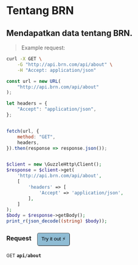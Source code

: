 # Tentang BRN


## Mendapatkan data tentang BRN.




> Example request:

```bash
curl -X GET \
    -G "http://api.brn.com/api/about" \
    -H "Accept: application/json"
```

```javascript
const url = new URL(
    "http://api.brn.com/api/about"
);

let headers = {
    "Accept": "application/json",
};


fetch(url, {
    method: "GET",
    headers,
}).then(response => response.json());
```

```php

$client = new \GuzzleHttp\Client();
$response = $client->get(
    'http://api.brn.com/api/about',
    [
        'headers' => [
            'Accept' => 'application/json',
        ],
    ]
);
$body = $response->getBody();
print_r(json_decode((string) $body));
```


<div id="execution-results-GETapi-about" hidden>
    <blockquote>Received response<span id="execution-response-status-GETapi-about"></span>:</blockquote>
    <pre class="json"><code id="execution-response-content-GETapi-about"></code></pre>
</div>
<div id="execution-error-GETapi-about" hidden>
    <blockquote>Request failed with error:</blockquote>
    <pre><code id="execution-error-message-GETapi-about"></code></pre>
</div>
<form id="form-GETapi-about" data-method="GET" data-path="api/about" data-authed="0" data-hasfiles="0" data-headers='{"Accept":"application\/json"}' onsubmit="event.preventDefault(); executeTryOut('GETapi-about', this);">
<h3>
    Request&nbsp;&nbsp;&nbsp;
        <button type="button" style="background-color: #8fbcd4; padding: 5px 10px; border-radius: 5px; border-width: thin;" id="btn-tryout-GETapi-about" onclick="tryItOut('GETapi-about');">Try it out ⚡</button>
    <button type="button" style="background-color: #c97a7e; padding: 5px 10px; border-radius: 5px; border-width: thin;" id="btn-canceltryout-GETapi-about" onclick="cancelTryOut('GETapi-about');" hidden>Cancel</button>&nbsp;&nbsp;
    <button type="submit" style="background-color: #6ac174; padding: 5px 10px; border-radius: 5px; border-width: thin;" id="btn-executetryout-GETapi-about" hidden>Send Request 💥</button>
    </h3>
<p>
<small class="badge badge-green">GET</small>
 <b><code>api/about</code></b>
</p>
</form>



